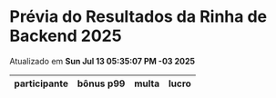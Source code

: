 # Prévia do Resultados da Rinha de Backend 2025
Atualizado em **Sun Jul 13 05:35:07 PM -03 2025**


| participante | bônus p99 | multa | lucro |
| -- | -- | -- | -- |

